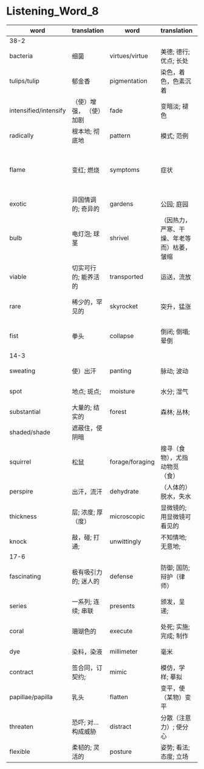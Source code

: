 # Listening_Word_8

| word          | translation                                          | word          | translation                        | word           | translation            | word          | translation                        |
| ------------- | ---------------------------------------------------- | ------------- | ---------------------------------- | -------------- | ---------------------- | ------------- | ---------------------------------- |
|38-2|
|bacteria|细菌|virtues/virtue|美德; 德行; 优点; 长处|viruses/virus |病毒; 病毒性疾病|infect|传染; 使感染|
|tulips/tulip|郁金香|pigmentation|染色，着色，色素沉着|affect|影响; 使感动，（疾病）感染; 假装|petal|花瓣|
|intensified/intensify|（使）增强， （使）加剧|fade|变暗淡; 褪色|detrimental|有害的，不利的|reduced|减少的，简化的|
|radically|根本地; 彻底地|pattern|模式; 范例|stripes|（与底色不同的）条纹|streaks| 使布满条纹|
|flame|变红; 燃烧|symptoms|症状|merchants|商人，（某活动的）爱好者|showcase|展示（优点）（商店或博物馆等的）玻璃柜台|
|exotic|异国情调的; 奇异的|gardens|公园; 庭园|wealth|财富，财产; 大量|headgear|头饰，帽子|
|bulb|电灯泡; 球茎|shrivel|（因热力，严寒、干燥、年老等而）枯萎，皱缩|seeds|种子; 子孙; 起源;|bloom|开花; 变得健康/快活/自信|
|viable|切实可行的; 能养活的|transported|运送，流放|spread|散布; 广泛; 酱; 范围|cultivated| 促进增长; 教养，改善|
|rare|稀少的，罕见的|skyrocket|突升，猛涨|breed|(动物)品种; 种类|speculator|投机倒把者，投机商人|
|fist|拳头|collapse|倒闭; 倒塌; 晕倒|fell/fall|落下，跌倒|fortunes|（某人的）命运;富有; 幸运|
|14-3|
|sweating|使）出汗|panting|脉动; 波动|ducking|钻入水中，闪避|burrow|翻寻|
|spot|地点; 斑点;|moisture|水分; 湿气|square|正方形; 广场; |elevation|提拔，提升; 海拔|
|substantial|大量的; 结实的|forest|森林; 丛林;|sink|下沉; 坐下; |
|shaded/shade|遮蔽住，使阴暗|
|squirrel|松鼠|forage/foraging|搜寻（食物），尤指动物觅（食）|trips|旅游|internally|内地; 内心地|
|perspire|出汗，流汗|dehydrate|（人体的）脱水，失水|balancing|使）平衡|precise|清晰的; 精确的;|
|thickness|层; 浓度; 厚（度）|microscopic|显微镜的; 用显微镜可看见的|decompose|分解; （使）腐烂|disturb|打扰，打断;|
|knock|敲，碰; 打通;|unwittingly|不知情地; 无意地;|
|17-6|
|fascinating|极有吸引力的; 迷人的|defense|防御; 国防; 辩护（律师）|mechanism|机制，机能，机理;|mythology|神话学; 神话|
|series|一系列; 连续; 串联|presents|颁发，呈递; |speckled|（皮肤、羽毛、蛋壳等上的）斑点|blend|融合; 混合|
|coral|珊瑚色的|execute|处死; 实施; 完成; 制作|chromatography|套色版; 层析法|sacs|动植物组织中的）液囊|
|dye|染料，染液|millimeter|毫米|muscle|肌肉; 力量; 权威，权力|shrinks|收缩; 畏缩|
|contract|签合同，订契约; |mimic|模仿，学样; 摹拟|supplement|增补，补充; 补充物|resemble|像; 类似|
|papillae/papilla|乳头|flatten|变平，使（某物）变平|acquire|获得，得到;|squirting|喷射，喷湿; 注射|
|threaten|恐吓; 对…构成威胁|distract|分散（注意力）; 使分心|apparent|明显的，显而易见的|muscular|肌肉的; 壮健的|
|flexible|柔韧的; 灵活的|posture|姿势; 看法; 态度; 立场|nestle|安居，舒适地居住|